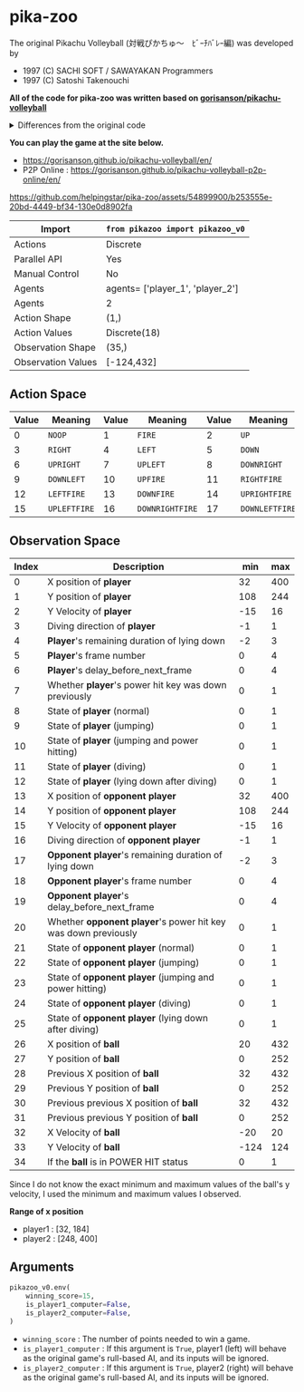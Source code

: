# pika-zoo

The original Pikachu Volleyball (対戦ぴかちゅ～　ﾋﾞｰﾁﾊﾞﾚｰ編) was developed by

* 1997 (C) SACHI SOFT / SAWAYAKAN Programmers
* 1997 (C) Satoshi Takenouchi

**All of the code for pika-zoo was written based on [gorisanson/pikachu-volleyball](https://github.com/gorisanson/pikachu-volleyball)**

<details>
  <summary>Differences from the original code</summary>

  * Random numbers are generated by the environment's numpy generator (`self.np_random`), not by the global function [`rand.js`](https://github.com/gorisanson/pikachu-volleyball/blob/main/src/resources/js/rand.js) of the original code.
  * Some code logic has been improved for faster iteration.
    * https://github.com/helpingstar/pika-zoo/pull/5
</details>

**You can play the game at the site below.**

* https://gorisanson.github.io/pikachu-volleyball/en/
* P2P Online : https://gorisanson.github.io/pikachu-volleyball-p2p-online/en/

https://github.com/helpingstar/pika-zoo/assets/54899900/b253555e-20bd-4449-bf34-130e0d8902fa

| Import             | `from pikazoo import pikazoo_v0`         |
|--------------------|------------------------------------------|
| Actions            | Discrete                                 |
| Parallel API       | Yes                                      |
| Manual Control     | No                                       |
| Agents             | agents= ['player_1', 'player_2']         |
| Agents             | 2                                        |
| Action Shape       | (1,)                                     |
| Action Values      | Discrete(18)                             |
| Observation Shape  | (35,)                                    |
| Observation Values | [-124,432]                               |

## Action Space

| Value | Meaning    | Value | Meaning       | Value | Meaning      |
|-------|------------|-------|---------------|-------|--------------|
| 0     |`NOOP`      | 1     |`FIRE`         | 2     |`UP`          |
| 3     |`RIGHT`     | 4     |`LEFT`         | 5     |`DOWN`        |
| 6     |`UPRIGHT`   | 7     |`UPLEFT`       | 8     |`DOWNRIGHT`   |
| 9     |`DOWNLEFT`  | 10    |`UPFIRE`       | 11    |`RIGHTFIRE`   |
| 12    |`LEFTFIRE`  | 13    |`DOWNFIRE`     | 14    |`UPRIGHTFIRE` |
| 15    |`UPLEFTFIRE`| 16    |`DOWNRIGHTFIRE`| 17    |`DOWNLEFTFIRE`|

## Observation Space

| Index | Description | min | max |
|---|---|---|---|
| 0 | X position of **player** | 32 | 400 |
| 1 | Y position of **player** | 108 | 244 |
| 2 | Y Velocity of **player** | -15 | 16 |
| 3 | Diving direction of **player** | -1 | 1 |
| 4 | **Player**'s remaining duration of lying down | -2 | 3 |
| 5 | **Player**'s frame number | 0 | 4 |
| 6 | **Player**'s delay_before_next_frame | 0 | 4 |
| 7 | Whether **player**'s power hit key was down previously | 0 | 1 |
| 8 | State of **player** (normal) | 0 | 1 |
| 9 | State of **player** (jumping) | 0 | 1 |
| 10 | State of **player** (jumping and power hitting) | 0 | 1 |
| 11 | State of **player** (diving) | 0 | 1 |
| 12 | State of **player** (lying down after diving) | 0 | 1 |
| 13 | X position of **opponent player** | 32 | 400 |
| 14 | Y position of **opponent player** | 108 | 244 |
| 15 | Y Velocity of **opponent player** | -15 | 16 |
| 16 | Diving direction of **opponent player** | -1 | 1 |
| 17 | **Opponent player**'s remaining duration of lying down | -2 | 3 |
| 18 | **Opponent player**'s frame number | 0 | 4 |
| 19 | **Opponent player**'s delay_before_next_frame | 0 | 4 |
| 20 | Whether **opponent player**'s power hit key was down previously | 0 | 1 |
| 21 | State of **opponent player** (normal) | 0 | 1 |
| 22 | State of **opponent player** (jumping) | 0 | 1 |
| 23 | State of **opponent player** (jumping and power hitting) | 0 | 1 |
| 24 | State of **opponent player** (diving) | 0 | 1 |
| 25 | State of **opponent player** (lying down after diving) | 0 | 1 |
| 26 | X position of **ball** | 20 | 432 |
| 27 | Y position of **ball** | 0 | 252 |
| 28 | Previous X position of **ball** | 32 | 432 |
| 29 | Previous Y position of **ball** | 0 | 252 |
| 30 | Previous previous X position of **ball** | 32 | 432 |
| 31 | Previous previous Y position of **ball** | 0 | 252 |
| 32 | X Velocity of **ball** | -20 | 20 |
| 33 | Y Velocity of **ball** | -124 | 124 |
| 34 | If the **ball** is in POWER HIT status | 0 | 1 |


Since I do not know the exact minimum and maximum values of the ball's y velocity, I used the minimum and maximum values I observed.

**Range of x position**
* player1 : [32, 184]
* player2 : [248, 400]

## Arguments

```python
pikazoo_v0.env(
    winning_score=15,
    is_player1_computer=False,
    is_player2_computer=False,
)
```

* `winning_score` : The number of points needed to win a game.
* `is_player1_computer` : If this argument is `True`, player1 (left) will behave as the original game's rull-based AI, and its inputs will be ignored.
* `is_player2_computer` : If this argument is `True`, player2 (right) will behave as the original game's rull-based AI, and its inputs will be ignored.


<!-- TODO: Install, Sample Code -->
